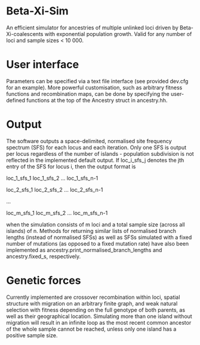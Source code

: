 # Beta-Xi-Sim
An efficient simulator for ancestries of multiple unlinked loci driven by Beta-Xi-coalescents with exponential population growth. Valid for any number of loci and sample sizes &lt; 10 000.

# User interface
Parameters can be specified via a text file interface (see provided dev.cfg for an example).
More powerful customisation, such as arbitrary fitness functions and recombination maps, can be done by specifying the user-defined functions at the top of the Ancestry struct in ancestry.hh.

# Output
The software outputs a space-delimited, normalised site frequency spectrum (SFS) for each locus and each iteration. Only one SFS is output per locus regardless of the number of islands - population subdivision is not reflected in the implemented default output. If loc_i_sfs_j denotes the jth entry of the SFS for locus i, then the output format is

  loc_1_sfs_1 loc_1_sfs_2 ... loc_1_sfs_n-1
  
  loc_2_sfs_1 loc_2_sfs_2 ... loc_2_sfs_n-1
  
  ...
  
  loc_m_sfs_1 loc_m_sfs_2 ... loc_m_sfs_n-1

when the simulation consists of m loci and a total sample size (across all islands) of n. Methods for returning similar lists of normalised branch lengths (instead of normalised SFSs) as well as SFSs simulated with a fixed number of mutations (as opposed to a fixed mutation rate) have also been implemented as ancestry.print_normalised_branch_lengths and ancestry.fixed_s, respectively.

# Genetic forces
Currently implemented are crossover recombination within loci, spatial structure with migration on an arbitrary finite graph, and weak natural selection with fitness depending on the full genotype of both parents, as well as their geographical location. Simulating more than one island without migration will result in an infinite loop as the most recent common ancestor of the whole sample cannot be reached, unless only one island has a positive sample size.
